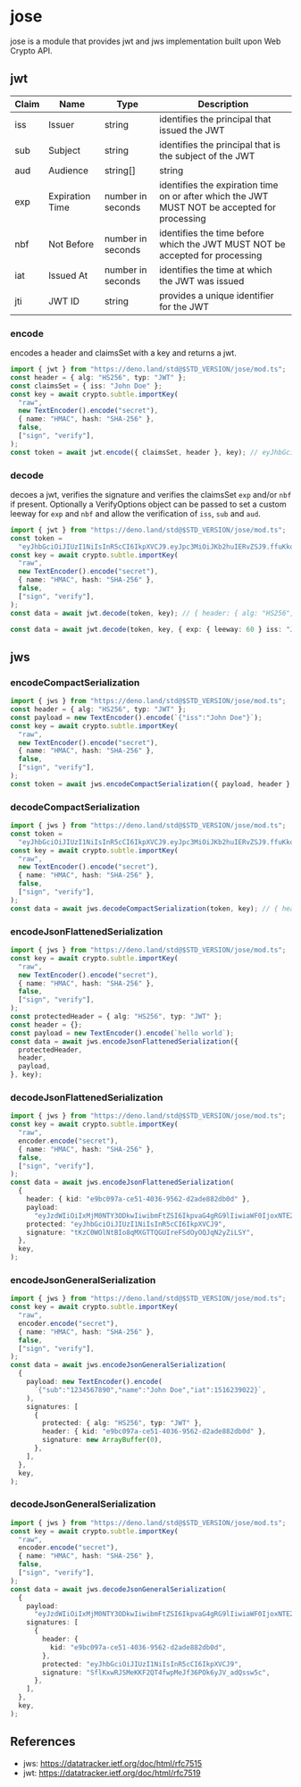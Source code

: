 # jose

jose is a module that provides jwt and jws implementation built upon Web Crypto
API.

## jwt

| Claim | Name            | Type              | Description                                                                                  |
| ----- | --------------- | ----------------- | -------------------------------------------------------------------------------------------- |
| iss   | Issuer          | string            | identifies the principal that issued the JWT                                                 |
| sub   | Subject         | string            | identifies the principal that is the subject of the JWT                                      |
| aud   | Audience        | string[]          | string                                                                                       |
| exp   | Expiration Time | number in seconds | identifies the expiration time on or after which the JWT MUST NOT be accepted for processing |
| nbf   | Not Before      | number in seconds | identifies the time before which the JWT MUST NOT be accepted for processing                 |
| iat   | Issued At       | number in seconds | identifies the time at which the JWT was issued                                              |
| jti   | JWT ID          | string            | provides a unique identifier for the JWT                                                     |

### encode

encodes a header and claimsSet with a key and returns a jwt.

```typescript
import { jwt } from "https://deno.land/std@$STD_VERSION/jose/mod.ts";
const header = { alg: "HS256", typ: "JWT" };
const claimsSet = { iss: "John Doe" };
const key = await crypto.subtle.importKey(
  "raw",
  new TextEncoder().encode("secret"),
  { name: "HMAC", hash: "SHA-256" },
  false,
  ["sign", "verify"],
);
const token = await jwt.encode({ claimsSet, header }, key); // eyJhbGciOiJIUzI1NiIsInR5cCI6IkpXVCJ9.eyJpc3MiOiJKb2huIERvZSJ9.ffuKko9Xxfb24ZIlJ9PZjcgrK1oF1hUqcMeBmTWiLXk
```

### decode

decoes a jwt, verifies the signature and verifies the claimsSet `exp` and/or
`nbf` if present. Optionally a VerifyOptions object can be passed to set a
custom leeway for `exp` and `nbf` and allow the verification of `iss`, `sub` and
`aud`.

```typescript
import { jwt } from "https://deno.land/std@$STD_VERSION/jose/mod.ts";
const token =
  "eyJhbGciOiJIUzI1NiIsInR5cCI6IkpXVCJ9.eyJpc3MiOiJKb2huIERvZSJ9.ffuKko9Xxfb24ZIlJ9PZjcgrK1oF1hUqcMeBmTWiLXk";
const key = await crypto.subtle.importKey(
  "raw",
  new TextEncoder().encode("secret"),
  { name: "HMAC", hash: "SHA-256" },
  false,
  ["sign", "verify"],
);
const data = await jwt.decode(token, key); // { header: { alg: "HS256", typ: "JWT" }, claimsSet: { iss: "John Doe" } }
```

```typescript
const data = await jwt.decode(token, key, { exp: { leeway: 60 } iss: "John Doe" }); // verifies exp with a leeway of 60 seconds and checks if iss is "John Doe"
```

## jws

### encodeCompactSerialization

```typescript
import { jws } from "https://deno.land/std@$STD_VERSION/jose/mod.ts";
const header = { alg: "HS256", typ: "JWT" };
const payload = new TextEncoder().encode(`{"iss":"John Doe"}`);
const key = await crypto.subtle.importKey(
  "raw",
  new TextEncoder().encode("secret"),
  { name: "HMAC", hash: "SHA-256" },
  false,
  ["sign", "verify"],
);
const token = await jws.encodeCompactSerialization({ payload, header }, key); // eyJhbGciOiJIUzI1NiIsInR5cCI6IkpXVCJ9.eyJpc3MiOiJKb2huIERvZSJ9.ffuKko9Xxfb24ZIlJ9PZjcgrK1oF1hUqcMeBmTWiLXk
```

### decodeCompactSerialization

```typescript
import { jws } from "https://deno.land/std@$STD_VERSION/jose/mod.ts";
const token =
  "eyJhbGciOiJIUzI1NiIsInR5cCI6IkpXVCJ9.eyJpc3MiOiJKb2huIERvZSJ9.ffuKko9Xxfb24ZIlJ9PZjcgrK1oF1hUqcMeBmTWiLXk";
const key = await crypto.subtle.importKey(
  "raw",
  new TextEncoder().encode("secret"),
  { name: "HMAC", hash: "SHA-256" },
  false,
  ["sign", "verify"],
);
const data = await jws.decodeCompactSerialization(token, key); // { header: { alg: "HS256", typ: "JWT" }, payload: Uint8Array(18) [123, 34, 105, 115, 115, 34, 58, 34, 74, 111, 104, 110, 32, 68, 111, 101, 34, 125] }
```

### encodeJsonFlattenedSerialization

```typescript
import { jws } from "https://deno.land/std@$STD_VERSION/jose/mod.ts";
const key = await crypto.subtle.importKey(
  "raw",
  new TextEncoder().encode("secret"),
  { name: "HMAC", hash: "SHA-256" },
  false,
  ["sign", "verify"],
);
const protectedHeader = { alg: "HS256", typ: "JWT" };
const header = {};
const payload = new TextEncoder().encode(`hello world`);
const data = await jws.encodeJsonFlattenedSerialization({
  protectedHeader,
  header,
  payload,
}, key);
```

### decodeJsonFlattenedSerialization

```typescript
import { jws } from "https://deno.land/std@$STD_VERSION/jose/mod.ts";
const key = await crypto.subtle.importKey(
  "raw",
  encoder.encode("secret"),
  { name: "HMAC", hash: "SHA-256" },
  false,
  ["sign", "verify"],
);
const data = await jws.encodeJsonFlattenedSerialization(
  {
    header: { kid: "e9bc097a-ce51-4036-9562-d2ade882db0d" },
    payload:
      "eyJzdWIiOiIxMjM0NTY3ODkwIiwibmFtZSI6IkpvaG4gRG9lIiwiaWF0IjoxNTE2MjM5MDIyfQ",
    protected: "eyJhbGciOiJIUzI1NiIsInR5cCI6IkpXVCJ9",
    signature: "tKzC0WOlNtBIo8qMXGTTQGUIreFSdOyOQJqN2yZiLSY",
  },
  key,
);
```

### encodeJsonGeneralSerialization

```typescript
import { jws } from "https://deno.land/std@$STD_VERSION/jose/mod.ts";
const key = await crypto.subtle.importKey(
  "raw",
  encoder.encode("secret"),
  { name: "HMAC", hash: "SHA-256" },
  false,
  ["sign", "verify"],
);
const data = await jws.encodeJsonGeneralSerialization(
  {
    payload: new TextEncoder().encode(
      `{"sub":"1234567890","name":"John Doe","iat":1516239022}`,
    ),
    signatures: [
      {
        protected: { alg: "HS256", typ: "JWT" },
        header: { kid: "e9bc097a-ce51-4036-9562-d2ade882db0d" },
        signature: new ArrayBuffer(0),
      },
    ],
  },
  key,
);
```

### decodeJsonGeneralSerialization

```typescript
import { jws } from "https://deno.land/std@$STD_VERSION/jose/mod.ts";
const key = await crypto.subtle.importKey(
  "raw",
  encoder.encode("secret"),
  { name: "HMAC", hash: "SHA-256" },
  false,
  ["sign", "verify"],
);
const data = await jws.decodeJsonGeneralSerialization(
  {
    payload:
      "eyJzdWIiOiIxMjM0NTY3ODkwIiwibmFtZSI6IkpvaG4gRG9lIiwiaWF0IjoxNTE2MjM5MDIyfQ",
    signatures: [
      {
        header: {
          kid: "e9bc097a-ce51-4036-9562-d2ade882db0d",
        },
        protected: "eyJhbGciOiJIUzI1NiIsInR5cCI6IkpXVCJ9",
        signature: "SflKxwRJSMeKKF2QT4fwpMeJf36POk6yJV_adQssw5c",
      },
    ],
  },
  key,
);
```

## References

- jws: https://datatracker.ietf.org/doc/html/rfc7515
- jwt: https://datatracker.ietf.org/doc/html/rfc7519
